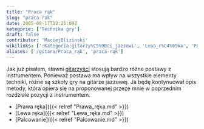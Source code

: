 ```yaml
---
title: "Praca rąk"
slug: "praca-rak"
date: 2005-09-17T12:26:09Z
kategorie: ['Technika gry']
draft: false
contributor: 'MaciejBlizinski'
wikilinks: [':Kategoria:gitarzy%C5%9Bci_jazzowi', 'Lewa_r%C4%99ka', 'Palcowanie', 'Prawa_r%C4%99ka']
aliases: ['/gitara/Praca_rąk', 'praca-rąk']
---
```

Jak już pisałem, sławni
[gitarzyści](/kategorie/gitarzysci-jazzowi "Kategoria gitarzyści jazzowi") stosują bardzo
różne postawy z instrumentem. Ponieważ postawa ma wpływ na wszystkie
elementy techniki, różne są szkoły gry na gitarze jazzowej. Ja będę
kontynuował opis metody, która opiera się na proponowanej przeze mnie w
poprzednim rozdziale pozycji z instrumentem.

  - [Prawa ręka]({{< relref "Prawa_ręka.md" >}})
  - [Lewa ręka]({{< relref "Lewa_ręka.md" >}})
  - [Palcowanie]({{< relref "Palcowanie.md" >}})

